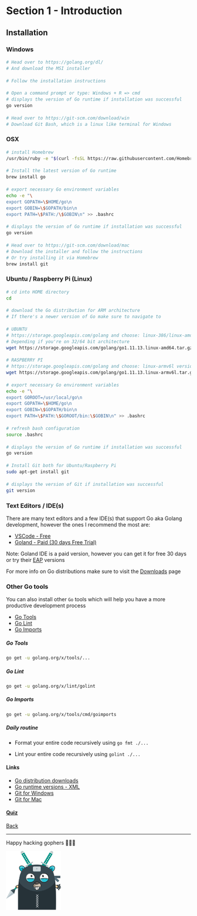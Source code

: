 # Section 1 - Introduction

## Installation

### Windows

```bash
# Head over to https://golang.org/dl/
# And download the MSI installer

# Follow the installation instructions

# Open a command prompt or type: Windows + R => cmd
# displays the version of Go runtime if installation was successful
go version

# Head over to https://git-scm.com/download/win
# Download Git Bash, which is a linux like terminal for Windows
```

### OSX

```bash
# install Homebrew
/usr/bin/ruby -e "$(curl -fsSL https://raw.githubusercontent.com/Homebrew/install/master/install)"

# Install the latest version of Go runtime
brew install go

# export necessary Go environment variables 
echo -e "\
export GOPATH=\$HOME/go\n
export GOBIN=\$GOPATH/bin\n
export PATH=\$PATH:/\$GOBIN\n" >> .bashrc

# displays the version of Go runtime if installation was successful
go version

# Head over to https://git-scm.com/download/mac
# Download the installer and follow the instructions
# Or try installing it via Homebrew
brew install git
```

### Ubuntu / Raspberry Pi (Linux)

```bash
# cd into HOME directory
cd

# download the Go distribution for ARM architecture
# If there's a newer version of Go make sure to navigate to

# UBUNTU
# https://storage.googleapis.com/golang and choose: linux-386/linux-amd64 version
# Depending if you're on 32/64 bit architecture
wget https://storage.googleapis.com/golang/go1.11.13.linux-amd64.tar.gz

# RASPBERRY PI
# https://storage.googleapis.com/golang and choose: linux-armv6l version
wget https://storage.googleapis.com/golang/go1.11.13.linux-armv6l.tar.gz

# export necessary Go environment variables 
echo -e "\
export GOROOT=/usr/local/go\n
export GOPATH=\$HOME/go\n
export GOBIN=\$GOPATH/bin\n
export PATH=\$PATH:\$GOROOT/bin:\$GOBIN\n" >> .bashrc

# refresh bash configuration
source .bashrc

# displays the version of Go runtime if installation was successful
go version

# Install Git both for Ubuntu/Raspberry Pi
sudo apt-get install git

# displays the version of Git if installation was successful
git version
```

### Text Editors / IDE(s)

There are many text editors and a few IDE(s) that support Go aka Golang
development, however the ones I recommend the most are:

- [VSCode - Free](https://code.visualstudio.com/download)
- [Goland - Paid (30 days Free Trial)](https://www.jetbrains.com/go/download)

Note: Goland IDE is a paid version, however you can get it for free 30 days
or try their [EAP](https://www.jetbrains.com/go/nextversion/) versions

For more info on Go distributions make sure to visit
the [Downloads](https://golang.org/dl/) page

### Other Go tools

You can also install other `Go` tools which will help you have a more productive development process

- [Go Tools](https://github.com/golang/tools)
- [Go Lint](https://github.com/golang/lint)
- [Go Imports](https://godoc.org/golang.org/x/tools/cmd/goimports)

##### Go Tools

```bash
go get -u golang.org/x/tools/...
```

##### Go Lint

```bash
go get -u golang.org/x/lint/golint
```

##### Go Imports

```bash
go get -u golang.org/x/tools/cmd/goimports
```

##### Daily routine

- Format your entire code recursively using
`go fmt ./...`

- Lint your entire code recursively using
`golint ./...` 

#### Links

- [Go distribution downloads](https://golang.org/dl/)
- [Go runtime versions - XML](https://storage.googleapis.com/golang)
- [Git for Windows](https://git-scm.com/download/win)
- [Git for Mac](https://git-scm.com/download/mac)

#### [Quiz](https://github.com/steevehook/udemy-go101/blob/master/section_1-introduction/quiz)

[Back](https://github.com/steevehook/udemy-go101/blob/master/section_1-introduction)

---

Happy hacking gophers 🚀🚀🚀

<img src="https://github.com/steevehook/udemy-go101/raw/master/udemy-go101.svg?sanitize=true" width="150px"/>
